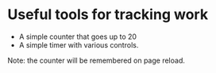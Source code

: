 # Useful tools for tracking work

- A simple counter that goes up to 20
- A simple timer with various controls.

Note: the counter will be remembered on page reload.
